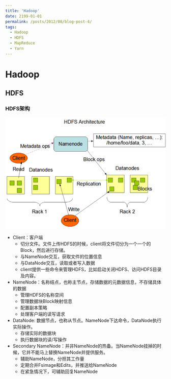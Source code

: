 ```yaml
---
title: 'Hadoop'
date: 2199-01-01
permalink: /posts/2012/08/blog-post-4/
tags:
  - Hadoop
  - HDFS
  - MapReduce
  - Yarn
---
```

# Hadoop
## HDFS
### HDFS架构
![HDFS](../images/Blog/Hadoop-1.png)
- Client：客户端
  - 切分文件。文件上传HDFS的时候，client将文件切分为一个一个的Block，然后进行存储。
  - 与NameNode交互，获取文件的位置信息
  - 与DataNode交互，读取或者写入数据
  - client提供一些命令来管理HDFS，比如启动关闭HDFS、访问HDFS目录及内容。
- NameNode：名称结点，也称主节点，存储数据的元数据信息，不存储具体的数据
  - 管理HDFS的名称空间
  - 管理数据块Block映射信息
  - 配置副本策略
  - 处理客户端的读写请求
- DataNode: 数据节点，也称从节点。NameNode下达命令，DataNode执行实际操作。
  - 存储实际的数据块
  - 执行数据块的读/写操作
- Secondary NameNode：并非NameNode的热备。当NameNode挂掉的时候，它并不能马上替换NameNode并提供服务。
  - 辅助NameNode，分担其工作量
  - 定期合并Fsimage和Edits，并推送给NameNode
  - 在紧急情况下，可辅助回复NameNode
